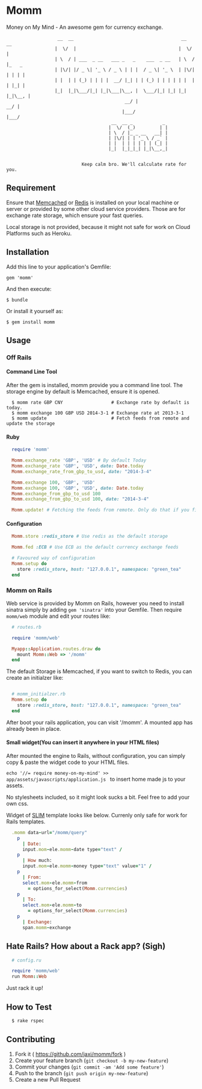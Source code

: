 # Momm

Money on My Mind - An awesome gem for currency exchange.

```
                   __  __                                        __  __
                  |  \/  |                                      |  \/  |
                  | \  / | ___  _ __   ___ _   _    ___  _ __   | \  / |_   _
                  | |\/| |/ _ \| '_ \ / _ \ | | |  / _ \| '_ \  | |\/| | | | |
                  | |  | | (_) | | | |  __/ |_| | | (_) | | | | | |  | | |_| |
                  |_|  |_|\___/|_| |_|\___|\__, |  \___/|_| |_| |_|  |_|\__, |
                                            __/ |                        __/ |
                                           |___/                        |___/
                                       __  __ _           _
                                      |  \/  (_)         | |
                                      | \  / |_ _ __   __| |
                                      | |\/| | | '_ \ / _` |
                                      | |  | | | | | | (_| |
                                      |_|  |_|_|_| |_|\__,_|


                            Keep calm bro. We'll calculate rate for you.

```

## Requirement


Ensure that [Memcached](http://memcached.org/) or [Redis](http://redis.io/) is installed on your local machine or server or provided by some other cloud service providers. Those are for exchange rate storage, which ensure your fast queries.

Local storage is not provided, because it might not safe for work on Cloud Platforms such as Heroku.

## Installation


Add this line to your application's Gemfile:

    gem 'momm'

And then execute:

    $ bundle

Or install it yourself as:

    $ gem install momm

## Usage


### Off Rails


#### Command Line Tool


After the gem is installed, momm provide you a command line tool. The storage engine by default is Memcached, ensure it is opened.

```
  $ momm rate GBP CNY                  # Exchange rate by default is today.
  $ momm exchange 100 GBP USD 2014-3-1 # Exchange rate at 2013-3-1
  $ momm update                        # Fetch feeds from remote and update the storage
```

#### Ruby


``` ruby
  require 'momm'

  Momm.exchange_rate 'GBP', 'USD' # By default Today
  Momm.exchange_rate 'GBP', 'USD', date: Date.today
  Momm.exchange_rate_from_gbp_to_usd, date: "2014-3-4"

  Momm.exchange 100, 'GBP', 'USD'
  Momm.exchange 100, 'GBP', 'USD', date: Date.today
  Momm.exchange_from_gbp_to_usd 100
  Momm.exchange_from_gbp_to_usd 100, date: "2014-3-4"

  Momm.update! # Fetching the feeds from remote. Only do that if you find any abnormal.
```

#### Configuration


``` ruby
  Momm.store :redis_store # Use redis as the default storage

  Momm.fed :ECB # Use ECB as the default currency exchange feeds

  # Favoured way of configuration
  Momm.setup do
    store :redis_store, host: "127.0.0.1", namespace: "green_tea"
  end

```

### Momm on Rails


Web service is provided by Momm on Rails, however you need to install sinatra simply by adding ```gem 'sinatra'``` into your Gemfile. Then require ```momm/web``` module and edit your routes like:

``` ruby
  # routes.rb

  require 'momm/web'

  Myapp::Application.routes.draw do
    mount Momm::Web => '/momm'
  end
```

The default Storage is Memcached, if you want to switch to Redis, you can create an initialzer like:

``` ruby

  # momm_initialzer.rb
  Momm.setup do
    store :redis_store, host: "127.0.0.1", namespace: "green_tea"
  end
```

After boot your rails application, you can visit '/momm'. A mounted app has already been in place.


#### Small widget(You can insert it anywhere in your HTML files)

After mounted the engine to Rails, without configuration, you can simply copy & paste the widget code to your HTML files.

```echo '//= require money-on-my-mind' >> app/assets/javascripts/application.js ``` to insert home made js to your assets.

No stylesheets included, so it might look sucks a bit. Feel free to add your own css.

Widget of [SLIM](http://slim-lang.com/) template looks like below. Currenly only safe for work for Rails templates.

``` ruby
  .momm data-url="/momm/query"
    p
      | Date:
      input.mom-ele.momm-date type="text" /
    p
      | How much:
      input.mom-ele.momm-money type="text" value="1" /
    p
      | From:
      select.mom-ele.momm-from
        = options_for_select(Momm.currencies)
    p
      | To:
      select.mom-ele.momm-to
        = options_for_select(Momm.currencies)
    p
      | Exchange:
      span.momm-exchange
```


## Hate Rails? How about a Rack app? (Sigh)

``` ruby
  # config.ru

  require 'momm/web'
  run Momm::Web
```

Just rack it up!

## How to Test

``` bash
  $ rake rspec
```

## Contributing

1. Fork it ( https://github.com/jaxi/momm/fork )
2. Create your feature branch (`git checkout -b my-new-feature`)
3. Commit your changes (`git commit -am 'Add some feature'`)
4. Push to the branch (`git push origin my-new-feature`)
5. Create a new Pull Request
